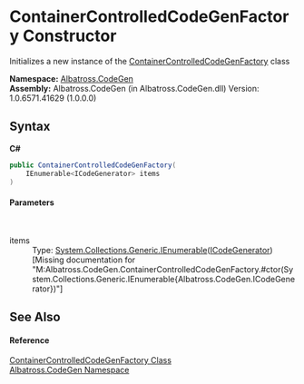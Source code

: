 # ContainerControlledCodeGenFactory Constructor 
 

Initializes a new instance of the <a href="DD4BB53F">ContainerControlledCodeGenFactory</a> class

**Namespace:**&nbsp;<a href="DCDDD28E">Albatross.CodeGen</a><br />**Assembly:**&nbsp;Albatross.CodeGen (in Albatross.CodeGen.dll) Version: 1.0.6571.41629 (1.0.0.0)

## Syntax

**C#**<br />
``` C#
public ContainerControlledCodeGenFactory(
	IEnumerable<ICodeGenerator> items
)
```


#### Parameters
&nbsp;<dl><dt>items</dt><dd>Type: <a href="http://msdn2.microsoft.com/en-us/library/9eekhta0" target="_blank">System.Collections.Generic.IEnumerable</a>(<a href="E61B69D">ICodeGenerator</a>)<br />\[Missing <param name="items"/> documentation for "M:Albatross.CodeGen.ContainerControlledCodeGenFactory.#ctor(System.Collections.Generic.IEnumerable{Albatross.CodeGen.ICodeGenerator})"\]</dd></dl>

## See Also


#### Reference
<a href="DD4BB53F">ContainerControlledCodeGenFactory Class</a><br /><a href="DCDDD28E">Albatross.CodeGen Namespace</a><br />